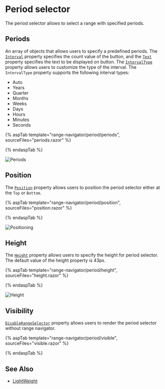 # Period selector

The period selector allows to select a range with specified periods.

## Periods

An array of objects that allows users to specify a predefined periods. The [`Interval`](https://help.syncfusion.com/cr/blazor/Syncfusion.Blazor.Charts.PeriodsModel.html#Syncfusion_Blazor_Charts_PeriodsModel_Interval) property specifies the count value of the button, and the [`Text`](https://help.syncfusion.com/cr/blazor/Syncfusion.Blazor.Charts.PeriodsModel.html#Syncfusion_Blazor_Charts_PeriodsModel_Text) property specifies the text to be displayed on button. The [`IntervalType`](https://help.syncfusion.com/cr/blazor/Syncfusion.Blazor.Charts.PeriodsModel.html#Syncfusion_Blazor_Charts_PeriodsModel_IntervalType) property allows users to customize the type of the interval. The `IntervalType` property supports the following interval types:

* Auto
* Years
* Quarter
* Months
* Weeks
* Days
* Hours
* Minutes
* Seconds

{% aspTab template="range-navigator/period/periods", sourceFiles="periods.razor" %}

{% endaspTab %}

![Periods](images/period-selector/periods.png)

## Position

The [`Position`](https://help.syncfusion.com/cr/blazor/Syncfusion.Blazor.Charts.RangeNavigatorPeriodSelectorSettings.html#Syncfusion_Blazor_Charts_RangeNavigatorPeriodSelectorSettings_Position) property allows users to position the period selector either at the `Top` or `Bottom`.

{% aspTab template="range-navigator/period/position", sourceFiles="position.razor" %}

{% endaspTab %}

![Positioning](images/period-selector/position.png)

## Height

The [`Height`](https://help.syncfusion.com/cr/blazor/Syncfusion.Blazor.Charts.RangeNavigatorPeriodSelectorSettings.html#Syncfusion_Blazor_Charts_RangeNavigatorPeriodSelectorSettings_Height) property allows users to specify the height for period selector. The default value of the height property is 43px.

{% aspTab template="range-navigator/period/height", sourceFiles="height.razor" %}

{% endaspTab %}

![Height](images/period-selector/height.png)

## Visibility

[`DisableRangeSelector`](https://help.syncfusion.com/cr/blazor/Syncfusion.Blazor.Charts.RangeNavigatorModel.html#Syncfusion_Blazor_Charts_RangeNavigatorModel_DisableRangeSelector) property allows users to render the period selector without range navigator.

{% aspTab template="range-navigator/period/visible", sourceFiles="visible.razor" %}

{% endaspTab %}

## See Also

* [LightWeight](./light-weight/)